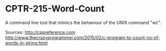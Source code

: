 # CPTR-215-Word-Count
A command line tool that mimics the behaviour of the UNIX command "wc".

Sources:
  http://cppreference.com
  http://www.thecrazyprogrammer.com/2015/02/c-program-to-count-no-of-words-in-string.html
